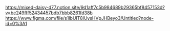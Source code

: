 https://mixed-daisy-d77.notion.site/9d1aff7c5b984689b29365bf8457153d?v=bc249fff52434457bdb7bbb8261fd38b
https://www.figma.com/file/s1lbUIT8lUysHVpJHBeyo3/Untitled?node-id=0%3A1
